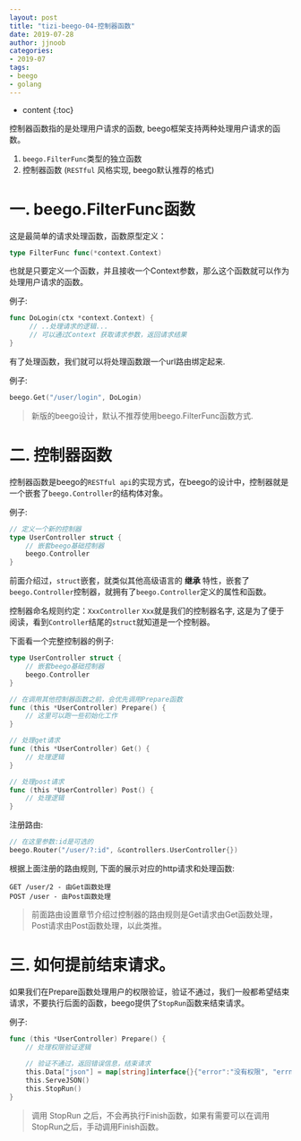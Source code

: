 ```yaml
---
layout: post
title: "tizi-beego-04-控制器函数"
date: 2019-07-28
author: jjnoob
categories:
- 2019-07
tags:
- beego
- golang
---
```


* content
{:toc}


控制器函数指的是处理用户请求的函数, beego框架支持两种处理用户请求的函数。

1. `beego.FilterFunc`类型的独立函数
2. 控制器函数 (`RESTful` 风格实现, beego默认推荐的格式)


# 一. beego.FilterFunc函数
这是最简单的请求处理函数，函数原型定义：
```go
type FilterFunc func(*context.Context)
```
也就是只要定义一个函数，并且接收一个Context参数，那么这个函数就可以作为处理用户请求的函数。

例子:
```go
func DoLogin(ctx *context.Context) {
     // ..处理请求的逻辑...
     // 可以通过Context 获取请求参数，返回请求结果
}
```

有了处理函数，我们就可以将处理函数跟一个url路由绑定起来.

例子:
```go
beego.Get("/user/login", DoLogin)
```

> 新版的beego设计，默认不推荐使用beego.FilterFunc函数方式.


# 二. 控制器函数
控制器函数是beego的`RESTful api`的实现方式，在beego的设计中，控制器就是一个嵌套了`beego.Controller`的结构体对象。

例子:
```go
// 定义一个新的控制器
type UserController struct {
    // 嵌套beego基础控制器
    beego.Controller
}
```
前面介绍过，`struct`嵌套，就类似其他高级语言的 **继承** 特性，嵌套了`beego.Controller`控制器，就拥有了`beego.Controller`定义的属性和函数。

控制器命名规则约定：`XxxController`
`Xxx`就是我们的控制器名字, 这是为了便于阅读，看到`Controller`结尾的`struct`就知道是一个控制器。

下面看一个完整控制器的例子:
```go
type UserController struct {
    // 嵌套beego基础控制器
    beego.Controller
}

// 在调用其他控制器函数之前，会优先调用Prepare函数
func (this *UserController) Prepare() {
    // 这里可以跑一些初始化工作
}

// 处理get请求
func (this *UserController) Get() {
    // 处理逻辑
}

// 处理post请求
func (this *UserController) Post() {
    // 处理逻辑
}
```

注册路由:
```go
// 在这里参数:id是可选的
beego.Router("/user/?:id", &controllers.UserController{})
```

根据上面注册的路由规则, 下面的展示对应的http请求和处理函数:
```
GET /user/2 - 由Get函数处理
POST /user - 由Post函数处理
```

> 前面路由设置章节介绍过控制器的路由规则是Get请求由Get函数处理，Post请求由Post函数处理，以此类推。


# 三. 如何提前结束请求。
如果我们在Prepare函数处理用户的权限验证，验证不通过，我们一般都希望结束请求，不要执行后面的函数，beego提供了`StopRun`函数来结束请求。

例子:
```go
func (this *UserController) Prepare() {
    // 处理权限验证逻辑
    
    // 验证不通过，返回错误信息，结束请求
    this.Data["json"] = map[string]interface{}{"error":"没有权限", "errno":401}
	this.ServeJSON()
    this.StopRun()
}
```

> 调用 StopRun 之后，不会再执行Finish函数，如果有需要可以在调用StopRun之后，手动调用Finish函数。



